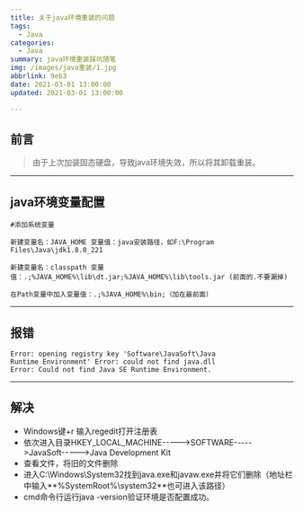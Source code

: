 ```yaml
---
title: 关于java环境重装的问题
tags:
  - Java
categories:
  - Java
summary: java环境重装踩坑随笔
img: /images/java重装/1.jpg
abbrlink: 9eb3
date: 2021-03-01 13:00:00
updated: 2021-03-01 13:00:00

---
```


## 前言

>由于上次加装固态硬盘，导致java环境失效，所以将其卸载重装。 

-----

## java环境变量配置

	#添加系统变量
	
	新建变量名：JAVA_HOME 变量值：java安装路径，如F:\Program Files\Java\jdk1.8.0_221
	
	新建变量名：classpath 变量值：.;%JAVA_HOME%\lib\dt.jar;%JAVA_HOME%\lib\tools.jar (前面的.不要漏掉)
	
	在Path变量中加入变量值：.;%JAVA_HOME%\bin;（加在最前面）


-------

## 报错 

	Error: opening registry key 'Software\JavaSoft\Java
	Runtime Environment' Error: could not find java.dll
	Error: Could not find Java SE Runtime Environment. 

-----

## 解决

* Windows键+r 输入regedit打开注册表
* 依次进入目录HKEY_LOCAL_MACHINE----->SOFTWARE----->JavaSoft----->Java Development Kit
* 查看文件，将旧的文件删除
* 进入C:\Windows\System32找到java.exe和javaw.exe并将它们删除（地址栏中输入**%SystemRoot%\system32**也可进入该路径）
* cmd命令行运行java -version验证环境是否配置成功。

   




